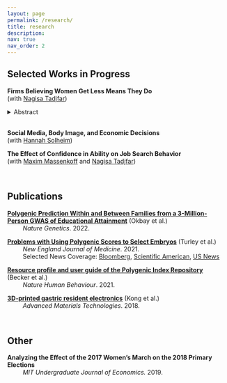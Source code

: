 ```yaml
---
layout: page
permalink: /research/
title: research
description: 
nav: true
nav_order: 2
---
```


## Selected Works in Progress 

**Firms Believing Women Get Less Means They Do** \
(with [Nagisa Tadjfar](https://economics.mit.edu/people/phd-students/nagisa-tadjfar))
<details>
  <summary>Abstract</summary> 
  This paper examines an employer-driven mechanism behind the early-career gender earnings gap using novel data on MIT graduates’ job offers and negotiation process. We document three key findings. First, women receive lower initial compensation offers than men within an employer-occupation. Second, this gap is entirely concentrated in non-salary components—signing bonus and equity—with no gap in base salary. Third, we find no gender differences in job search, and women negotiate as frequently and successfully as men. These findings also generalize to a national sample of high-skill workers in a dataset from Levels.fyi. To understand these patterns, we develop a model showing that a small number of discriminatory firms leads <em>all firms</em> in the market to lowball women in equilibrium. This market-wide gender gap is sustained through outside offers and cannot be closed by changes in worker behavior. We validate this mechanism using an incentivized resume evaluation experiment with recruiters, where we find that firms expect <em>other firms</em> to offer women less. Our results highlight the role of firm behavior—rather than worker decisions alone—in perpetuating gender pay disparities. 
</details> 
<br>

**Social Media, Body Image, and Economic Decisions** \
(with [Hannah Solheim](https://econ.columbia.edu/econpeople/hannah-solheim/))

**The Effect of Confidence in Ability on Job Search Behavior** \
(with [Maxim Massenkoff](https://maximmassenkoff.com/) and [Nagisa Tadjfar](https://economics.mit.edu/people/phd-students/nagisa-tadjfar))

<br>

## Publications
[**Polygenic Prediction Within and Between Families from a 3-Million-Person GWAS of Educational Attainment**](https://www.nature.com/articles/s41588-022-01016-z) (Okbay et al.) \
&nbsp;&nbsp;&nbsp;&nbsp;&nbsp;&nbsp;&nbsp;&nbsp; _Nature Genetics_. 2022.

[**Problems with Using Polygenic Scores to Select Embryos**](https://www.nejm.org/doi/full/10.1056/NEJMsr2105065) (Turley et al.) \
&nbsp;&nbsp;&nbsp;&nbsp;&nbsp;&nbsp;&nbsp;&nbsp; _New England Journal of Medicine_. 2021. \
&nbsp;&nbsp;&nbsp;&nbsp;&nbsp;&nbsp;&nbsp;&nbsp; Selected News Coverage: [Bloomberg](https://www.bloomberg.com/news/articles/2021-09-17/picking-embryos-with-best-health-odds-sparks-new-dna-debate), [Scientific American](https://www.scientificamerican.com/article/a-new-era-of-designer-babies-may-be-based-on-overhyped-science/), [US News](https://www.usnews.com/news/health-news/articles/2021-07-01/gene-based-embryo-selection-are-designer-babies-on-the-horizon)

[**Resource profile and user guide of the Polygenic Index Repository**](https://www.nature.com/articles/s41562-021-01119-3) (Becker et al.) \
&nbsp;&nbsp;&nbsp;&nbsp;&nbsp;&nbsp;&nbsp;&nbsp; _Nature Human Behaviour_. 2021. 

[**3D‐printed gastric resident electronics**](https://onlinelibrary.wiley.com/doi/full/10.1002/admt.201800490) (Kong et al.) \
&nbsp;&nbsp;&nbsp;&nbsp;&nbsp;&nbsp;&nbsp;&nbsp; _Advanced Materials Technologies_. 2018.

<br>

## Other
**Analyzing the Effect of the 2017 Women’s March on the 2018 Primary Elections** \
&nbsp;&nbsp;&nbsp;&nbsp;&nbsp;&nbsp;&nbsp;&nbsp; _MIT Undergraduate Journal of Economics._ 2019.

